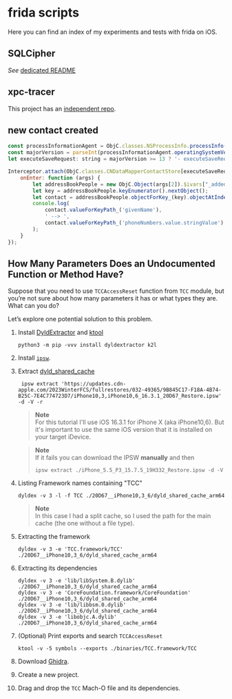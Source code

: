 # frida scripts

Here you can find an index of my experiments and tests with frida on iOS.

## SQLCipher

_See_ [dedicated README](sqlcipher/)

## xpc-tracer

This project has an [independent repo](https://github.com/miticollo/xpc-tracer).

## new contact created

```javascript
const processInformationAgent = ObjC.classes.NSProcessInfo.processInfo() // this is a shared object between processes
const majorVersion = parseInt(processInformationAgent.operatingSystemVersion()[0])
let executeSaveRequest: string = majorVersion >= 13 ? '- executeSaveRequest:response:authorizationContext:error:' : '- executeSaveRequest:response:error:';

Interceptor.attach(ObjC.classes.CNDataMapperContactStore[executeSaveRequest].implementation, {
    onEnter: function (args) {
        let addressBookPeople = new ObjC.Object(args[2]).$ivars["_addedContactsByIdentifier"]; // __NSDictionaryM
        let key = addressBookPeople.keyEnumerator().nextObject();
        let contact = addressBookPeople.objectForKey_(key).objectAtIndex_(0);
        console.log(
            contact.valueForKeyPath_('givenName'),
            ' --> ',
            contact.valueForKeyPath_('phoneNumbers.value.stringValue').objectAtIndex_(0)
        );
    }
});
```

## How Many Parameters Does an Undocumented Function or Method Have?

Suppose that you need to use `TCCAccessReset` function from `TCC` module, but you’re not sure about how many parameters it has or what types they are.
What can you do?

Let’s explore one potential solution to this problem.

1. Install [DyldExtractor](https://github.com/arandomdev/DyldExtractor) and [ktool](https://github.com/cxnder/ktool)
   ```shell
   python3 -m pip -vvv install dyldextractor k2l
   ```
2. Install [`ipsw`](https://github.com/blacktop/ipsw).
3. Extract [dyld_shared_cache](https://iphonedev.wiki/index.php?title=Dyld_shared_cache&oldid=6000)
   ```shell
    ipsw extract 'https://updates.cdn-apple.com/2023WinterFCS/fullrestores/032-49365/9B845C17-F18A-4B74-B25C-7E4C774723D7/iPhone10,3,iPhone10,6_16.3.1_20D67_Restore.ipsw' -d -V -r
   ```
   > **Note**<br/>
   > For this tutorial I'll use iOS 16.3.1 for iPhone X (aka iPhone10,6).
   > But it's important to use the same iOS version that it is installed on your target iDevice.

   > **Note**<br/>
   > If it fails you can download the IPSW **manually** and then
   > ```shell
   > ipsw extract ./iPhone_5.5_P3_15.7.5_19H332_Restore.ipsw -d -V
   > ```
4. Listing Framework names containing "TCC"
   ```shell
   dyldex -v 3 -l -f TCC ./20D67__iPhone10,3_6/dyld_shared_cache_arm64
   ```
   > **Note**<br/>
   > In this case I had a split cache, so I used the path for the main cache (the one without a file type).
5. Extracting the framework
   ```shell
   dyldex -v 3 -e 'TCC.framework/TCC' ./20D67__iPhone10,3_6/dyld_shared_cache_arm64
   ```
6. Extracting its dependencies
   ```shell
   dyldex -v 3 -e 'lib/libSystem.B.dylib' ./20D67__iPhone10,3_6/dyld_shared_cache_arm64
   dyldex -v 3 -e 'CoreFoundation.framework/CoreFoundation' ./20D67__iPhone10,3_6/dyld_shared_cache_arm64
   dyldex -v 3 -e 'lib/libbsm.0.dylib' ./20D67__iPhone10,3_6/dyld_shared_cache_arm64
   dyldex -v 3 -e 'libobjc.A.dylib' ./20D67__iPhone10,3_6/dyld_shared_cache_arm64
   ```
7. (Optional) Print exports and search `TCCAccessReset`
   ```shell
   ktool -v -5 symbols --exports ./binaries/TCC.framework/TCC
   ```
8. Download [Ghidra](https://ghidra-sre.org/).
9. Create a new project.
10. Drag and drop the `TCC` Mach-O file and its dependencies.